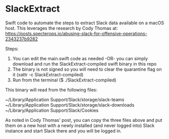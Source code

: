 # SlackExtract

Swift code to automate the steps to extract Slack data available on a macOS host. This leverages the research by Cody Thomas at: https://posts.specterops.io/abusing-slack-for-offensive-operations-2343237b9282

Steps:
1. You can edit the main.swift code as needed -OR- you can simply download and run the SlackExtract-compiled swift binary in this repo
2. The binary is not signed so you will need to clear the quarantine flag on it (xattr -c SlackExtract-compiled)
3. Run from the terminal ($ ./SlackExtract-compiled)

This binary will read from the following files:

~/Library/Application Support/Slack/storage/slack-teams
~/Library/Application Support/Slack/storage/slack-downloads
~/Library/Application Support/Slack/Cookies

As noted in Cody Thomas' post, you can copy the three files above and put them on a new host with a newly installed (and never logged into) Slack instance and start Slack there and you will be logged in.

